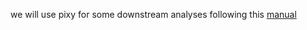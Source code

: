 we will use pixy for some downstream analyses
following this [manual](https://pixy.readthedocs.io/en/latest/)



